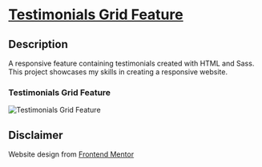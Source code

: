 # [Testimonials Grid Feature](https://testimonials-grid-feature-lenanle333.vercel.app/)

## Description

A responsive feature containing testimonials created with HTML and Sass. This project showcases my skills in creating a responsive website.

### Testimonials Grid Feature

![Testimonials Grid Feature]()

## Disclaimer

Website design from [Frontend Mentor](https://www.frontendmentor.io/challenges/testimonials-grid-section-Nnw6J7Un7/hub)
